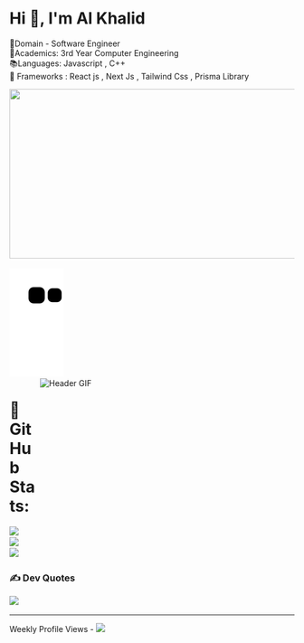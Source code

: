 # Hi 👋, I'm Al Khalid
🔰Domain - Software Engineer <br>📓Academics: 3rd Year Computer Engineering<br>📚Languages: Javascript , C++  <br>🧊 Frameworks : React js , Next Js , Tailwind Css , Prisma Library

<div>
  <img src="https://media.giphy.com/media/dWesBcTLavkZuG35MI/giphy.gif" width="650" height="300"/>
</div>



![Snake animation](https://github.com/Tejender1521/Tejender1521/blob/output/github-contribution-grid-snake.svg)<img align="right"  alt="Header GIF" src="./code.gif" width="450" height="300" />

# 📒 GitHub Stats:
![](https://github-readme-stats.vercel.app/api?username=alkhalidsardar&theme=dark&hide_border=false&include_all_commits=true&count_private=true)<br/>
![](https://github-readme-streak-stats.herokuapp.com/?user=alkhalidsardar&theme=dark&hide_border=false)<br/>
![](https://github-readme-stats.vercel.app/api/top-langs/?username=alkhalidsardar&theme=dark&hide_border=false&include_all_commits=true&count_private=true&layout=compact)

### ✍️ Dev Quotes
![](https://quotes-github-readme.vercel.app/api?type=horizontal&theme=radical)

---
Weekly Profile Views - 
[![](https://visitcount.itsvg.in/api?id=alkhalidsardar&icon=1&color=2)](https://visitcount.itsvg.in)


<!-- Proudly created with GPRM ( https://gprm.itsvg.in ) -->
